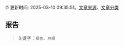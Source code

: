 :alarm_clock: 更新时间: 2025-03-10 09:35:51。[文章来源](/README.md)、[文章分类](/TAGS.md)

## 报告


> 关键字：`报告`、`月报`



